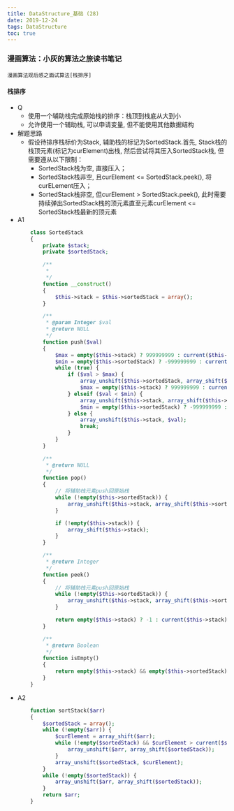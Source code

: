 ```yaml
---
title: DataStructure_基础 (28)
date: 2019-12-24
tags: DataStructure
toc: true
---
```


### 漫画算法：小灰的算法之旅读书笔记
    漫画算法观后感之面试算法[栈排序]

<!-- more -->

#### 栈排序
- Q
    * 使用一个辅助栈完成原始栈的排序：栈顶到栈底从大到小
    * 允许使用一个辅助栈, 可以申请变量, 但不能使用其他数据结构
- 解题思路
    * 假设待排序栈标价为Stack, 辅助栈的标记为SortedStack.首先, Stack栈的栈顶元素(标记为curElement)出栈, 然后尝试将其压入SortedStack栈, 但需要遵从以下限制：
        * SortedStack栈为空, 直接压入；
        * SortedStack栈非空, 且curElement <= SortedStack.peek(), 将curELement压入；
        * SortedStack栈非空, 但curElement > SortedStack.peek(), 此时需要持续弹出SortedStack栈的顶元素直至元素curElement <= SortedStack栈最新的顶元素
- A1
    ```php
        class SortedStack 
        {
            private $stack;
            private $sortedStack;

            /**
             *
             */
            function __construct()
            {
                $this->stack = $this->sortedStack = array();
            }

            /**
             * @param Integer $val
             * @return NULL
             */
            function push($val)
            {
                $max = empty($this->stack) ? 999999999 : current($this->stack);
                $min = empty($this->sortedStack) ? -999999999 : current($this->sortedStack);
                while (true) {
                    if ($val > $max) {
                        array_unshift($this->sortedStack, array_shift($this->stack));
                        $max = empty($this->stack) ? 999999999 : current($this->stack);
                    } elseif ($val < $min) {
                        array_unshift($this->stack, array_shift($this->sortedStack));
                        $min = empty($this->sortedStack) ? -999999999 : current($this->sortedStack);
                    } else {
                        array_unshift($this->stack, $val);
                        break;
                    }
                }
            }

            /**
             * @return NULL
             */
            function pop() 
            {
                // 将辅助栈元素push回原始栈
                while (!empty($this->sortedStack)) {
                    array_unshift($this->stack, array_shift($this->sortedStack));
                }

                if (!empty($this->stack)) {
                    array_shift($this->stack);
                }
            }

            /**
             * @return Integer
             */
            function peek() 
            {
                // 将辅助栈元素push回原始栈
                while (!empty($this->sortedStack)) {
                    array_unshift($this->stack, array_shift($this->sortedStack));
                }

                return empty($this->stack) ? -1 : current($this->stack);
            }

            /**
             * @return Boolean
             */
            function isEmpty() 
            {
                return empty($this->stack) && empty($this->sortedStack);
            }
        }
    ```
- A2
    ```php
        function sortStack($arr)
        {
            $sortedStack = array();
            while (!empty($arr)) {
                $curElement = array_shift($arr);
                while (!empty($sortedStack) && $curElement > current($sortedStack)) {
                    array_unshift($arr, array_shift($sortedStack));
                }
                array_unshift($sortedStack, $curElement);
            }
            while (!empty($sortedStack)) {
                array_unshift($arr, array_shift($sortedStack));
            }
            return $arr;
        }
    ```

